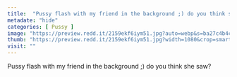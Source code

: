 ```yaml
---
title:  "Pussy flash with my friend in the background ;) do you think she saw?"
metadate: "hide"
categories: [ Pussy ]
image: "https://preview.redd.it/2159ekf6iym51.jpg?auto=webp&s=ba27c4b4c340eb8fcefc63f4aeb27c0f0e0ea02d"
thumb: "https://preview.redd.it/2159ekf6iym51.jpg?width=1080&crop=smart&auto=webp&s=5bbd095d5ceceb09c5a47d796dde2c449722a41b"
visit: ""
---
```

Pussy flash with my friend in the background ;) do you think she saw?
